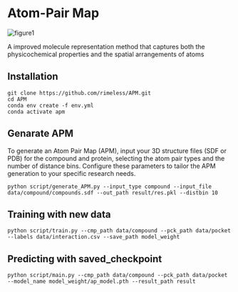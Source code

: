 **Atom-Pair Map**
=============

![figure1](https://github.com/rimeless/APM/assets/48581374/f0dcb2a3-6785-4988-8fea-b4c9b88b56d1)

A improved molecule representation method that captures both the physicochemical properties and the spatial arrangements of atoms

**Installation**
-------------
```
git clone https://github.com/rimeless/APM.git
cd APM
conda env create -f env.yml
conda activate apm
```

**Genarate APM**
-------------
To generate an Atom Pair Map (APM), input your 3D structure files (SDF or PDB) for the compound and protein, selecting the atom pair types and the number of distance bins. Configure these parameters to tailor the APM generation to your specific research needs.

```
python script/generate_APM.py --input_type compound --input_file data/compound/compounds.sdf --out_path result/res.pkl --distbin 10
```

**Training with new data**
-------------
```
python script/train.py --cmp_path data/compound --pck_path data/pocket --labels data/interaction.csv --save_path model_weight
```

**Predicting with saved_checkpoint**
-------------
```
python script/main.py --cmp_path data/compound --pck_path data/pocket --model_name model_weight/ap_model.pth --result_path result
```
